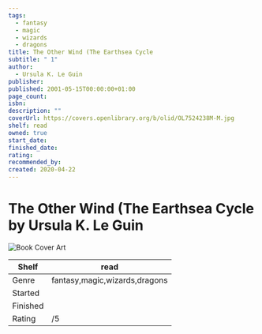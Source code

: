```yaml
---
tags:
  - fantasy
  - magic
  - wizards
  - dragons
title: The Other Wind (The Earthsea Cycle
subtitle: " 1"
author:
  - Ursula K. Le Guin
publisher: 
published: 2001-05-15T00:00:00+01:00
page_count: 
isbn: 
description: ""
coverUrl: https://covers.openlibrary.org/b/olid/OL7524238M-M.jpg
shelf: read
owned: true
start_date: 
finished_date: 
rating: 
recommended_by: 
created: 2020-04-22
---
```


# The Other Wind (The Earthsea Cycle by Ursula K. Le Guin

![Book Cover Art](https://covers.openlibrary.org/b/olid/OL7524238M-M.jpg)

| Shelf | read |
| --- | --- |
| Genre | fantasy,magic,wizards,dragons |
| Started |  |
| Finished |  |
| Rating | /5 |

